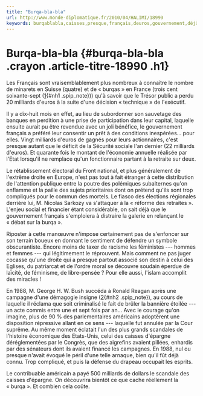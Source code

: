 ```yaml
---
title: "Burqa-bla-bla"
url: http://www.monde-diplomatique.fr/2010/04/HALIMI/18990
keywords: burqablabla,caisses,presque,français,deuros,gouvernement,déjà,dune,dépargne,quon,milliards
---
```

Burqa-bla-bla {#burqa-bla-bla .crayon .article-titre-18990 .h1}
=============

Les Français sont vraisemblablement plus nombreux à connaître le nombre de minarets en Suisse (quatre) et de « burqas » en France (trois cent soixante-sept ([1](/2010/04/HALIMI/18990#nb1 "D’après un calcul, étrangement précis, de la direction centrale du (...)"){#nh1 .spip_note})) qu'à savoir que le Trésor public a perdu 20 milliards d'euros à la suite d'une décision « technique » de l'exécutif.

Il y a dix-huit mois en effet, au lieu de subordonner son sauvetage des banques en perdition à une prise de participation dans leur capital, laquelle ensuite aurait pu être revendue avec un joli bénéfice, le gouvernement français a préféré leur consentir un prêt à des conditions inespérées... pour elles. Vingt milliards d'euros de gagnés pour leurs actionnaires, c'est presque autant que le déficit de la Sécurité sociale l'an dernier (22 milliards d'euros). Et quarante fois le montant de l'économie annuelle réalisée par l'Etat lorsqu'il ne remplace qu'un fonctionnaire partant à la retraite sur deux.

Le rétablissement électoral du Front national, et plus généralement de l'extrême droite en Europe, n'est pas tout à fait étranger à cette distribution de l'attention publique entre la poutre des polémiques subalternes qu'on enflamme et la paille des sujets prioritaires dont on prétend qu'ils sont trop compliqués pour le commun des mortels. Le fiasco des élections régionales derrière lui, M. Nicolas Sarkozy va s'attaquer à la « réforme des retraites ». L'enjeu social et financier étant considérable, on sait déjà que le gouvernement français s'emploiera à distraire la galerie en relançant le « débat sur la burqa ».

Riposter à cette manœuvre n'impose certainement pas de s'enfoncer sur son terrain boueux en donnant le sentiment de défendre un symbole obscurantiste. Encore moins de taxer de racisme les féministes --- hommes et femmes --- qui légitimement le réprouvent. Mais comment ne pas juger cocasse qu'une droite qui a presque partout associé son destin à celui des Eglises, du patriarcat et de l'ordre moral se découvre soudain éperdue de laïcité, de féminisme, de libre-pensée ? Pour elle aussi, l'islam accomplit des miracles !

En 1988, M. George H. W. Bush succéda à Ronald Reagan après une campagne d'une démagogie insigne ([2](/2010/04/HALIMI/18990#nb2 "Lire « Dans les bas-fonds de la campagne électorale américaine », décembre  (...)"){#nh2 .spip_note}), au cours de laquelle il réclama que soit criminalisé le fait de brûler la bannière étoilée --- un acte commis entre une et sept fois par an... Avec le courage qu'on imagine, plus de 90 % des parlementaires américains adoptèrent une disposition répressive allant en ce sens --- laquelle fut annulée par la Cour suprême. Au même moment éclatait l'un des plus grands scandales de l'histoire économique des Etats-Unis, celui des caisses d'épargne déréglementées par le Congrès, que des aigrefins avaient pillées, enhardis par des sénateurs dont ils avaient financé les campagnes. En 1988, nul ou presque n'avait évoqué le péril d'une telle arnaque, bien qu'il fût déjà connu. Trop compliqué, et puis la défense du drapeau occupait les esprits.

Le contribuable américain a payé 500 milliards de dollars le scandale des caisses d'épargne. On découvrira bientôt ce que cache réellement la « burqa ». Et combien cela coûte.
